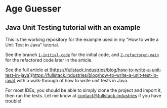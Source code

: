# Age Guesser
## Java Unit Testing tutorial with an example

This is the working repository for the example used in my "How to
write a Unit Test in Java" tutorial.

See the branch
[`1-initial-code`](https://github.com/dackerman/age-guesser/tree/1-initial-code)
for the initial code, and
[`2-refactored-main`](https://github.com/dackerman/age-guesser/tree/2-refactored-main)
for the refactored code later in the article.

See the full article at
[https://fullstack.industries/blog/how-to-write-a-unit-test-in-java](https://fullstack.industries/blog/how-to-write-a-unit-test-in-java)
with a walk-through of how to write unit tests in Java.

For most IDEs, you should be able to simply clone the project and
import it, then run the tests. Let me know at
[contact@fullstack.industries](mailto://contact@fullstack.industries)
if you have trouble!
